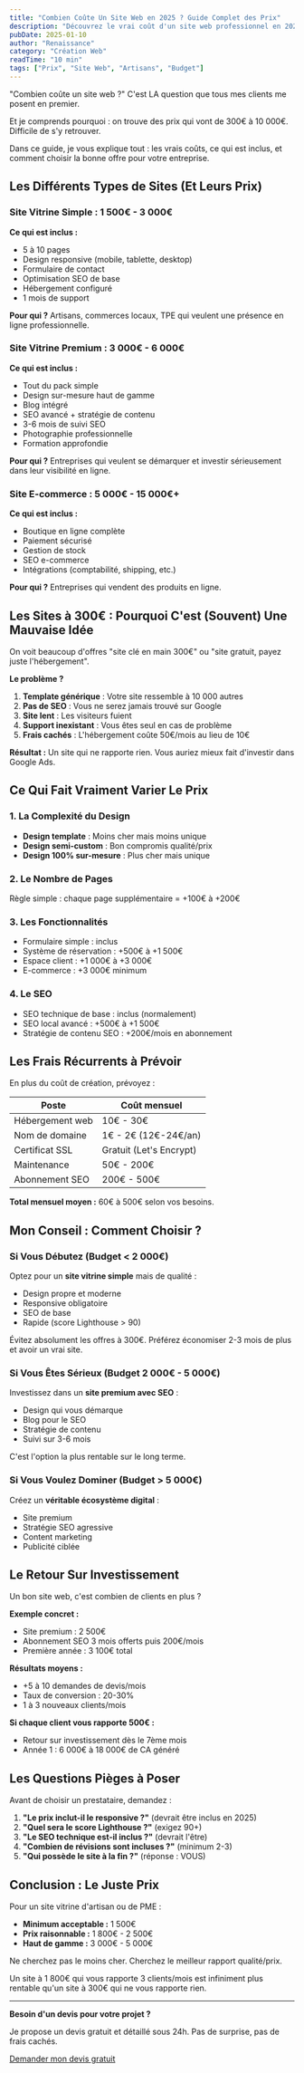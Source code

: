 ```yaml
---
title: "Combien Coûte Un Site Web en 2025 ? Guide Complet des Prix"
description: "Découvrez le vrai coût d'un site web professionnel en 2025 : tarifs, prestations incluses, et comment éviter les arnaques."
pubDate: 2025-01-10
author: "Renaissance"
category: "Création Web"
readTime: "10 min"
tags: ["Prix", "Site Web", "Artisans", "Budget"]
---
```


"Combien coûte un site web ?" C'est LA question que tous mes clients me posent en premier.

Et je comprends pourquoi : on trouve des prix qui vont de 300€ à 10 000€. Difficile de s'y retrouver.

Dans ce guide, je vous explique tout : les vrais coûts, ce qui est inclus, et comment choisir la bonne offre pour votre entreprise.

## Les Différents Types de Sites (Et Leurs Prix)

### Site Vitrine Simple : 1 500€ - 3 000€

**Ce qui est inclus :**
- 5 à 10 pages
- Design responsive (mobile, tablette, desktop)
- Formulaire de contact
- Optimisation SEO de base
- Hébergement configuré
- 1 mois de support

**Pour qui ?**
Artisans, commerces locaux, TPE qui veulent une présence en ligne professionnelle.

### Site Vitrine Premium : 3 000€ - 6 000€

**Ce qui est inclus :**
- Tout du pack simple
- Design sur-mesure haut de gamme
- Blog intégré
- SEO avancé + stratégie de contenu
- 3-6 mois de suivi SEO
- Photographie professionnelle
- Formation approfondie

**Pour qui ?**
Entreprises qui veulent se démarquer et investir sérieusement dans leur visibilité en ligne.

### Site E-commerce : 5 000€ - 15 000€+

**Ce qui est inclus :**
- Boutique en ligne complète
- Paiement sécurisé
- Gestion de stock
- SEO e-commerce
- Intégrations (comptabilité, shipping, etc.)

**Pour qui ?**
Entreprises qui vendent des produits en ligne.

## Les Sites à 300€ : Pourquoi C'est (Souvent) Une Mauvaise Idée

On voit beaucoup d'offres "site clé en main 300€" ou "site gratuit, payez juste l'hébergement".

**Le problème ?**

1. **Template générique** : Votre site ressemble à 10 000 autres
2. **Pas de SEO** : Vous ne serez jamais trouvé sur Google
3. **Site lent** : Les visiteurs fuient
4. **Support inexistant** : Vous êtes seul en cas de problème
5. **Frais cachés** : L'hébergement coûte 50€/mois au lieu de 10€

**Résultat :** Un site qui ne rapporte rien. Vous auriez mieux fait d'investir dans Google Ads.

## Ce Qui Fait Vraiment Varier Le Prix

### 1. La Complexité du Design

- **Design template** : Moins cher mais moins unique
- **Design semi-custom** : Bon compromis qualité/prix
- **Design 100% sur-mesure** : Plus cher mais unique

### 2. Le Nombre de Pages

Règle simple : chaque page supplémentaire = +100€ à +200€

### 3. Les Fonctionnalités

- Formulaire simple : inclus
- Système de réservation : +500€ à +1 500€
- Espace client : +1 000€ à +3 000€
- E-commerce : +3 000€ minimum

### 4. Le SEO

- SEO technique de base : inclus (normalement)
- SEO local avancé : +500€ à +1 500€
- Stratégie de contenu SEO : +200€/mois en abonnement

## Les Frais Récurrents à Prévoir

En plus du coût de création, prévoyez :

| Poste | Coût mensuel |
|-------|--------------|
| Hébergement web | 10€ - 30€ |
| Nom de domaine | 1€ - 2€ (12€-24€/an) |
| Certificat SSL | Gratuit (Let's Encrypt) |
| Maintenance | 50€ - 200€ |
| Abonnement SEO | 200€ - 500€ |

**Total mensuel moyen :** 60€ à 500€ selon vos besoins.

## Mon Conseil : Comment Choisir ?

### Si Vous Débutez (Budget < 2 000€)

Optez pour un **site vitrine simple** mais de qualité :
- Design propre et moderne
- Responsive obligatoire
- SEO de base
- Rapide (score Lighthouse > 90)

Évitez absolument les offres à 300€. Préférez économiser 2-3 mois de plus et avoir un vrai site.

### Si Vous Êtes Sérieux (Budget 2 000€ - 5 000€)

Investissez dans un **site premium avec SEO** :
- Design qui vous démarque
- Blog pour le SEO
- Stratégie de contenu
- Suivi sur 3-6 mois

C'est l'option la plus rentable sur le long terme.

### Si Vous Voulez Dominer (Budget > 5 000€)

Créez un **véritable écosystème digital** :
- Site premium
- Stratégie SEO agressive
- Content marketing
- Publicité ciblée

## Le Retour Sur Investissement

Un bon site web, c'est combien de clients en plus ?

**Exemple concret :**
- Site premium : 2 500€
- Abonnement SEO 3 mois offerts puis 200€/mois
- Première année : 3 100€ total

**Résultats moyens :**
- +5 à 10 demandes de devis/mois
- Taux de conversion : 20-30%
- 1 à 3 nouveaux clients/mois

**Si chaque client vous rapporte 500€ :**
- Retour sur investissement dès le 7ème mois
- Année 1 : 6 000€ à 18 000€ de CA généré

## Les Questions Pièges à Poser

Avant de choisir un prestataire, demandez :

1. **"Le prix inclut-il le responsive ?"** (devrait être inclus en 2025)
2. **"Quel sera le score Lighthouse ?"** (exigez 90+)
3. **"Le SEO technique est-il inclus ?"** (devrait l'être)
4. **"Combien de révisions sont incluses ?"** (minimum 2-3)
5. **"Qui possède le site à la fin ?"** (réponse : VOUS)

## Conclusion : Le Juste Prix

Pour un site vitrine d'artisan ou de PME :
- **Minimum acceptable :** 1 500€
- **Prix raisonnable :** 1 800€ - 2 500€
- **Haut de gamme :** 3 000€ - 5 000€

Ne cherchez pas le moins cher. Cherchez le meilleur rapport qualité/prix.

Un site à 1 800€ qui vous rapporte 3 clients/mois est infiniment plus rentable qu'un site à 300€ qui ne vous rapporte rien.

---

**Besoin d'un devis pour votre projet ?**

Je propose un devis gratuit et détaillé sous 24h. Pas de surprise, pas de frais cachés.

[Demander mon devis gratuit](/contact)
